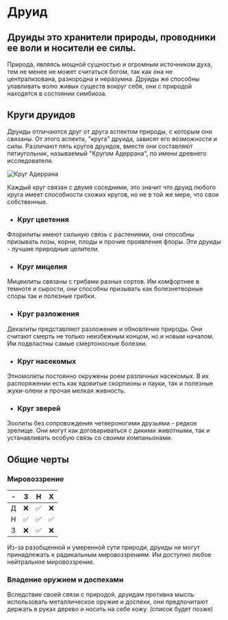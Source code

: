 # Друид
## Друиды это хранители природы, проводники ее воли и носители ее силы. 
Природа, являясь мощной сущностью и огромным источником духа, тем не менее не может считаться богом,
так как она не централизована, разнородна и неразумна. Друиды же способны улавливать волю живых существ вокруг себя, 
они с природой находятся в состоянии симбиоза.  

## Круги друидов  
Друиды отличаются друг от друга аспектом природы, с которым они связаны. От этого аспекта, "круга" друида, зависят его возможности и силы.
Различают пять кругов друидов, вместе они составляют пятиугольник, называемый "Кругом Адеррана", по имени древнего исследователя.

![Круг Адеррана](https://media.discordapp.net/attachments/956224287990243329/1016718039586193518/4798ffbf68fe1d00.png)

Каждый круг связан с двумя соседними, это значит что друид любого круга имеет способности схожих кругов, но не в той же мере, что свои собственные.

+ ### Круг цветения
Флорилиты имеют сильную связь с растениями, они способны призывать лозы, корни, плоды и прочие проявления флоры. Эти друиды - лучшие природные целители.

+ ### Круг мицелия
Мицеилиты связаны с грибами разных сортов. Им комфортнее в темноте и сырости, они способны призывать как болезнетворные споры так и полезные грибки.

+ ### Круг разложения
Декалиты представляют разложение и обновление природы. Они считают смерть не только неизбежным концом, но и новым началом. Им подвластны самые смертоносные болезни.

+ ### Круг насекомых
Этномолиты постоянно окружены роем различных насекомых. В их распоряжении есть как ядовитые скорпионы и пауки, так и полезные жуки-олени и прочая мелкая живность.

+ ### Круг зверей
Зоолиты без сопровождения четвероногими друзьями - редкое зрелище. Они могут как договариваться с дикими животными, так и устанавливать особую связь со своими компаньонами.

## Общие черты
### Мировоззрение
| - | З | Н | Х |
|:-:|:-:|:-:|:-:|
| Д |❌ |✅ |❌ | 
| Н |✅ |✅ |✅ |
| З |❌ |✅ |❌ |  

Из-за разобщенной и умеренной сути природи, друиды не могут принадлежать к радикальным мировоззрениям. Им доступно любое нейтральное мировоззрение.

### Владение оружием и доспехами
Вследствие своей связи с природой, друидам противна мысль использовать металлическое оружие и доспехи, они предпочитают держать в руках дерево и носить на себе кожу. (список будет позже)

### 
